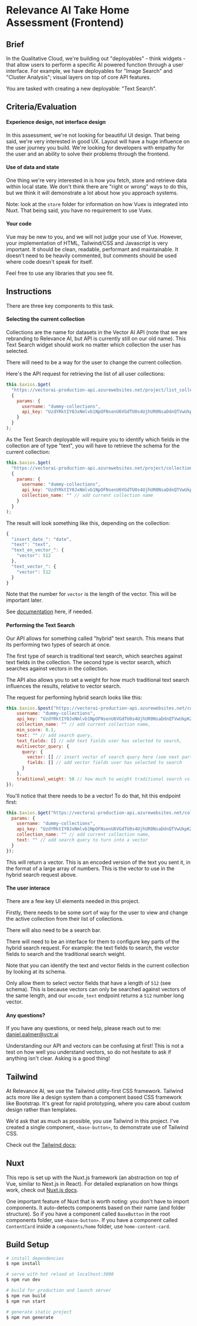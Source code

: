 # Relevance AI Take Home Assessment (Frontend)

## Brief

In the Qualitative Cloud, we're building out "deployables" - think widgets - that allow users to perform a specific AI powered function through a user interface. For example, we have deployables for "Image Search" and "Cluster Analysis"; visual layers on top of core API features.

You are tasked with creating a new deployable: "Text Search".

## Criteria/Evaluation

#### Experience design, not interface design

In this assessment, we're not looking for beautiful UI design. That being said, we're very interested in good UX. Layout will have a huge influence on the user journey you build. We're looking for developers with empathy for the user and an ability to solve their problems through the frontend.

#### Use of data and state

One thing we're very interested in is how you fetch, store and retrieve data within local state. We don't think there are "right or wrong" ways to do this, but we think it will demonstrate a lot about how you approach systems.

Note: look at the `store` folder for information on how Vuex is integrated into Nuxt. That being said, you have no requirement to use Vuex.

#### Your code

Vue may be new to you, and we will not judge your use of Vue. However, your implementation of HTML, Tailwind/CSS and Javascript is very important. It should be clean, readable, performant and maintainable. It doesn't need to be heavily commented, but comments should be used where code doesn't speak for itself.

Feel free to use any libraries that you see fit.

## Instructions

There are three key components to this task.

#### Selecting the current collection

Collections are the name for datasets in the Vector AI API (note that we are rebranding to Relevance AI, but API is currently still on our old name). This Text Search widget should work no matter which collection the user has selected.

There will need to be a way for the user to change the current collection.

Here's the API request for retrieving the list of all user collections:

```js
this.$axios.$get(
  "https://vectorai-production-api.azurewebsites.net/project/list_collections",
  {
    params: {
      username: "dummy-collections",
      api_key: "UzdYRktIY0JxNmlvb1NpOFNsenU6VGdTU0s4UjhUR0NsaDdnQTVwUkpKZw"
    }
  }
);
```

As the Text Search deployable will require you to identify which fields in the collection are of type "text", you will have to retrieve the schema for the current collection:

```js
this.$axios.$get(
  "https://vectorai-production-api.azurewebsites.net/project/collection_schema",
  {
    params: {
      username: "dummy-collections",
      api_key: "UzdYRktIY0JxNmlvb1NpOFNsenU6VGdTU0s4UjhUR0NsaDdnQTVwUkpKZw",
      collection_name: "" // add current collection name
    }
  }
);
```

The result will look something like this, depending on the collection:

```js
{
  "insert_date_": "date",
  "text": "text",
  "text_en_vector_": {
    "vector": 512
  },
  "text_vector_": {
    "vector": 512
  }
}
```

Note that the number for `vector` is the length of the vector. This will be important later.

See [documentation](https://vectorai-production-api.azurewebsites.net/documentation) here, if needed.

#### Performing the Text Search

Our API allows for something called "hybrid" text search. This means that its performing two types of search at once.

The first type of search is traditional text search, which searches against text fields in the collection. The second type is vector search, which searches against vectors in the collection.

The API also allows you to set a weight for how much traditional text search influences the results, relative to vector search.

The request for performing hybrid search looks like this:

```js
this.$axios.$post("https://vectorai-production-api.azurewebsites.net/collection/advanced_hybrid_search", {
    username: "dummy-collections",
    api_key: "UzdYRktIY0JxNmlvb1NpOFNsenU6VGdTU0s4UjhUR0NsaDdnQTVwUkpKZw",
    collection_name: "" // add current collection name,
    min_score: 0.1,
    text: "" // add search query,
    text_fields: [] // add text fields user has selected to search,
    multivector_query: {
      query: {
        vector: [] // insert vector of search query here (see next part),
        fields: [] // add vector fields user has selected to search
      }
    },
    traditional_weight: 50 // how much to weight traditional search vs. vector search
});
```

You'll notice that there needs to be a vector! To do that, hit this endpoint first:

```js
this.$axios.$get("https://vectorai-production-api.azurewebsites.net/collection/encode_text", {
  params: {
    username: "dummy-collections",
    api_key: "UzdYRktIY0JxNmlvb1NpOFNsenU6VGdTU0s4UjhUR0NsaDdnQTVwUkpKZw",
    collection_name: "" // add current collection name,
    text: "" // add search query to turn into a vector
  }
});
```

This will return a vector. This is an encoded version of the text you sent it, in the format of a large array of numbers. This is the vector to use in the hybrid search request above.

#### The user interace

There are a few key UI elements needed in this project.

Firstly, there needs to be some sort of way for the user to view and change the active collection from their list of collections.

There will also need to be a search bar.

There will need to be an interface for them to configure key parts of the hybrid search request. For example: the text fields to search, the vector fields to search and the traditional search weight.

Note that you can identify the text and vector fields in the current collection by looking at its schema.

Only allow them to select vector fields that have a length of `512` (see schema). This is because vectors can only be searched against vectors of the same length, and our `encode_text` endpoint returns a `512` number long vector.

#### Any questions?

If you have any questions, or need help, please reach out to me: daniel.palmer@vctr.ai

Understanding our API and vectors can be confusing at first! This is not a test on how well you understand vectors, so do not hesitate to ask if anything isn't clear. Asking is a good thing!

## Tailwind

At Relevance AI, we use the Tailwind utility-first CSS framework. Tailwind acts more like a design system than a component based CSS framework like Bootstrap. It's great for rapid prototyping, where you care about custom design rather than templates.

We'd ask that as much as possible, you use Tailwind in this project. I've created a single component, `<base-button>`, to demonstrate use of Tailwind CSS.

Check out the [Tailwind docs](https://tailwindcss.com/);

## Nuxt

This repo is set up with the Nuxt.js framework (an abstraction on top of Vue, similar to Next.js in React). For detailed explanation on how things work, check out [Nuxt.js docs](https://nuxtjs.org).

One important feature of Nuxt that is worth noting: you don't have to import components. It auto-detects components based on their name (and folder structure). So if you have a component called `BaseButton` in the root components folder, use `<base-button>`. If you have a component called `ContentCard` inside a `components/home` folder, use `home-content-card`.

## Build Setup

```bash
# install dependencies
$ npm install

# serve with hot reload at localhost:3000
$ npm run dev

# build for production and launch server
$ npm run build
$ npm run start

# generate static project
$ npm run generate
```

